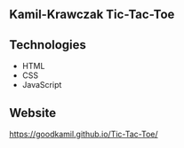 ## Kamil-Krawczak Tic-Tac-Toe

## Technologies
* HTML
* CSS
* JavaScript

## Website 
https://goodkamil.github.io/Tic-Tac-Toe/
